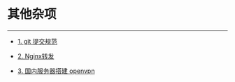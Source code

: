 # 其他杂项

------

- [1. git 提交规范](git提交规范.md)

- [2. Nginx转发](Nginx转发.md)

- [3. 国内服务器搭建 openvpn](国内服务器搭建openvpn.md)
